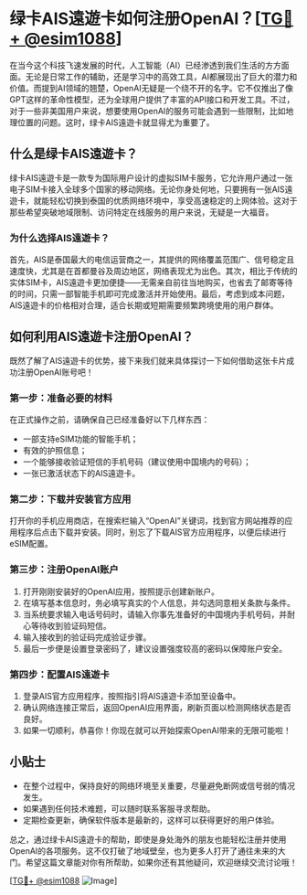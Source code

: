 # 绿卡AIS遠遊卡如何注册OpenAI？[[TG💪+ @esim1088](https://t.me/s/esim1088)]

在当今这个科技飞速发展的时代，人工智能（AI）已经渗透到我们生活的方方面面。无论是日常工作的辅助，还是学习中的高效工具，AI都展现出了巨大的潜力和价值。而提到AI领域的翘楚，OpenAI无疑是一个绕不开的名字。它不仅推出了像GPT这样的革命性模型，还为全球用户提供了丰富的API接口和开发工具。不过，对于一些非美国用户来说，想要使用OpenAI的服务可能会遇到一些限制，比如地理位置的问题。这时，绿卡AIS遠遊卡就显得尤为重要了。

## 什么是绿卡AIS遠遊卡？

绿卡AIS遠遊卡是一款专为国际用户设计的虚拟SIM卡服务，它允许用户通过一张电子SIM卡接入全球多个国家的移动网络。无论你身处何地，只要拥有一张AIS遠遊卡，就能轻松切换到泰国的优质网络环境中，享受高速稳定的上网体验。这对于那些希望突破地域限制、访问特定在线服务的用户来说，无疑是一大福音。

### 为什么选择AIS遠遊卡？

首先，AIS是泰国最大的电信运营商之一，其提供的网络覆盖范围广、信号稳定且速度快，尤其是在首都曼谷及周边地区，网络表现尤为出色。其次，相比于传统的实体SIM卡，AIS遠遊卡更加便捷——无需亲自前往当地购买，也省去了邮寄等待的时间，只需一部智能手机即可完成激活并开始使用。最后，考虑到成本问题，AIS遠遊卡的价格相对合理，适合长期或短期需要频繁跨境使用的用户群体。

## 如何利用AIS遠遊卡注册OpenAI？

既然了解了AIS遠遊卡的优势，接下来我们就来具体探讨一下如何借助这张卡片成功注册OpenAI账号吧！

### 第一步：准备必要的材料

在正式操作之前，请确保自己已经准备好以下几样东西：
- 一部支持eSIM功能的智能手机；
- 有效的护照信息；
- 一个能够接收验证短信的手机号码（建议使用中国境内的号码）；
- 一张已激活状态下的AIS遠遊卡。

### 第二步：下载并安装官方应用

打开你的手机应用商店，在搜索栏输入“OpenAI”关键词，找到官方网站推荐的应用程序后点击下载并安装。同时，别忘了下载AIS官方应用程序，以便后续进行eSIM配置。

### 第三步：注册OpenAI账户

1. 打开刚刚安装好的OpenAI应用，按照提示创建新账户。
2. 在填写基本信息时，务必填写真实的个人信息，并勾选同意相关条款与条件。
3. 当系统要求输入电话号码时，请输入你事先准备好的中国境内手机号码，并耐心等待收到验证码短信。
4. 输入接收到的验证码完成验证步骤。
5. 最后一步便是设置登录密码了，建议设置强度较高的密码以保障账户安全。

### 第四步：配置AIS遠遊卡

1. 登录AIS官方应用程序，按照指引将AIS遠遊卡添加至设备中。
2. 确认网络连接正常后，返回OpenAI应用界面，刷新页面以检测网络状态是否良好。
3. 如果一切顺利，恭喜你！你现在就可以开始探索OpenAI带来的无限可能啦！

## 小贴士

- 在整个过程中，保持良好的网络环境至关重要，尽量避免断网或信号弱的情况发生。
- 如果遇到任何技术难题，可以随时联系客服寻求帮助。
- 定期检查更新，确保软件版本是最新的，这样可以获得更好的用户体验。

总之，通过绿卡AIS遠遊卡的帮助，即使是身处海外的朋友也能轻松注册并使用OpenAI的各项服务。这不仅打破了地域壁垒，也为更多人打开了通往未来的大门。希望这篇文章能对你有所帮助，如果你还有其他疑问，欢迎继续交流讨论哦！

[[TG💪+ @esim1088](https://t.me/s/esim1088) ![Image](https://i.postimg.cc/4NQfJmqS/Snipaste-2025-05-13-00-14-12.png)]
